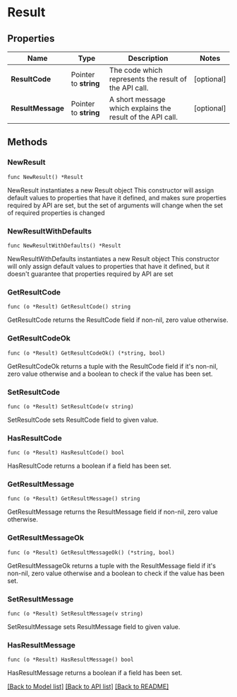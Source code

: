 # Result

## Properties

Name | Type | Description | Notes
------------ | ------------- | ------------- | -------------
**ResultCode** | Pointer to **string** | The code which represents the result of the API call. | [optional] 
**ResultMessage** | Pointer to **string** | A short message which explains the result of the API call. | [optional] 

## Methods

### NewResult

`func NewResult() *Result`

NewResult instantiates a new Result object
This constructor will assign default values to properties that have it defined,
and makes sure properties required by API are set, but the set of arguments
will change when the set of required properties is changed

### NewResultWithDefaults

`func NewResultWithDefaults() *Result`

NewResultWithDefaults instantiates a new Result object
This constructor will only assign default values to properties that have it defined,
but it doesn't guarantee that properties required by API are set

### GetResultCode

`func (o *Result) GetResultCode() string`

GetResultCode returns the ResultCode field if non-nil, zero value otherwise.

### GetResultCodeOk

`func (o *Result) GetResultCodeOk() (*string, bool)`

GetResultCodeOk returns a tuple with the ResultCode field if it's non-nil, zero value otherwise
and a boolean to check if the value has been set.

### SetResultCode

`func (o *Result) SetResultCode(v string)`

SetResultCode sets ResultCode field to given value.

### HasResultCode

`func (o *Result) HasResultCode() bool`

HasResultCode returns a boolean if a field has been set.

### GetResultMessage

`func (o *Result) GetResultMessage() string`

GetResultMessage returns the ResultMessage field if non-nil, zero value otherwise.

### GetResultMessageOk

`func (o *Result) GetResultMessageOk() (*string, bool)`

GetResultMessageOk returns a tuple with the ResultMessage field if it's non-nil, zero value otherwise
and a boolean to check if the value has been set.

### SetResultMessage

`func (o *Result) SetResultMessage(v string)`

SetResultMessage sets ResultMessage field to given value.

### HasResultMessage

`func (o *Result) HasResultMessage() bool`

HasResultMessage returns a boolean if a field has been set.


[[Back to Model list]](../README.md#documentation-for-models) [[Back to API list]](../README.md#documentation-for-api-endpoints) [[Back to README]](../README.md)


